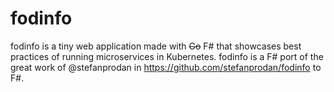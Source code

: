 # fodinfo

fodinfo is a tiny web application made with ~~Go~~ F# that showcases best practices of running microservices in Kubernetes. fodinfo is a F# port of the great work of @stefanprodan in https://github.com/stefanprodan/fodinfo to F#.

